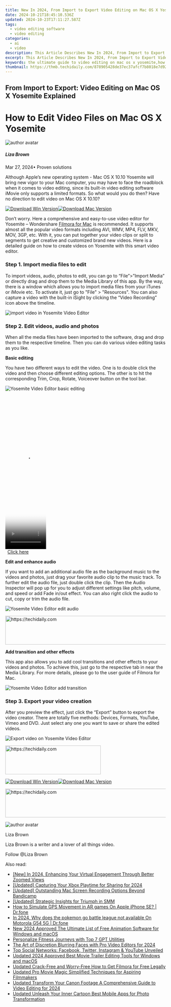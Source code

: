 ```yaml
---
title: New In 2024, From Import to Export Video Editing on Mac OS X Yosemite Explained
date: 2024-10-21T18:45:10.536Z
updated: 2024-10-23T17:11:27.587Z
tags: 
  - video editing software
  - video editing
categories: 
  - ai
  - video
description: This Article Describes New In 2024, From Import to Export Video Editing on Mac OS X Yosemite Explained
excerpt: This Article Describes New In 2024, From Import to Export Video Editing on Mac OS X Yosemite Explained
keywords: the ultimate guide to video editing on mac os x yosemite,how to edit video files on mac os x yosemite,from start to finish how to edit video files on mac os x yosemite,ai animation how to edit video files on mac os x yosemite,from import to export video editing on mac os x yosemite explained,mac gopro video editing 101 from import to export,nikon video editing tutorial from import to export
thumbnail: https://thmb.techidaily.com/878905428de37ec37afcf7b8018e7d924bf2c1ca322a8100dfaafbd0ac4bcb97.jpg
---
```


## From Import to Export: Video Editing on Mac OS X Yosemite Explained

# How to Edit Video Files on Mac OS X Yosemite

![author avatar](https://lh5.googleusercontent.com/-AIMmjowaFs4/AAAAAAAAAAI/AAAAAAAAABc/Y5UmwDaI7HU/s250-c-k/photo.jpg)

##### Liza Brown

 Mar 27, 2024• Proven solutions

Although Apple’s new operating system - Mac OS X 10.10 Yosemite will bring new vigor to your Mac computer, you may have to face the roadblock when it comes to video editing, since its built-in video editing software iMovie only supports a limited formats. So what would you do then? Have no direction to edit video on Mac OS X 10.10?

[![Download Win Version](https://images.wondershare.com/filmora/article-images/download-btn-win.jpg)](https://tools.techidaily.com/wondershare/filmora/download/)[![Download Mac Version](https://images.wondershare.com/filmora/article-images/download-btn-mac.jpg)](https://tools.techidaily.com/wondershare/filmora/download/)

Don’t worry. Here a comprehensive and easy-to-use video editor for Yosemite – Wondershare [Filmora for Mac](https://tools.techidaily.com/wondershare/filmora/download/) is recommended. It supports almost all the popular video formats including AVI, WMV, MP4, FLV, MKV, MOV, 3GP, etc. With it, you can put together your video clips or split to segments to get creative and customized brand new videos. Here is a detailed guide on how to create videos on Yosemite with this smart video editor.

### Step 1. Import media files to edit

To import videos, audio, photos to edit, you can go to “File”>”Import Media” or directly drag and drop them to the Media Library of this app. By the way, there is a window which allows you to import media files from your iTunes or iMovie etc. To activate it, just go to "File" > "Resources". You can also capture a video with the built-in iSight by clicking the “Video Recording” icon above the timeline.

![import video in Yosemite Video Editor](https://images.wondershare.com/filmora/article-images/filmora9-mac-import-videos.jpg)

### Step 2. Edit videos, audio and photos

When all the media files have been imported to the software, drag and drop them to the respective timeline. Then you can do various video editing tasks as you like.

 **Basic editing**

You have two different ways to edit the video. One is to double click the video and then choose different editing options. The other is to hit the corresponding Trim, Crop, Rotate, Voiceover button on the tool bar.

![Yosemite Video Editor basic editing](https://images.wondershare.com/filmora/guide/filmora-mac-transform-options.jpg)

<!-- affiliate ads begin -->
<span id="1977020">
					<video width="128" height="480" style="cursor:pointer"
           poster="//a.impactradius-go.com/display-clicktoplayimage/1977020.png"
           onclick="if(!this.playClicked){this.play();this.setAttribute('controls',true);this.playClicked=true;}">
	   <source src="//a.impactradius-go.com/display-ad/22993-1977020">
	   <img src="//a.impactradius-go.com/display-clicktoplayimage/1977020.png" style="border: none; height: 100%; width: 100%; object-fit: contain">
	</video>
	<div style="width:80px;text-align:center"><a href="javascript:window.open(decodeURIComponent('https%3A%2F%2Fhomestyler.sjv.io%2Fc%2F5597632%2F1977020%2F22993'), '_blank');void(0);">Click here</a></div>
</span>
<img height="0" width="0" src="https://imp.pxf.io/i/5597632/1977020/22993" style="position:absolute;visibility:hidden;" border="0" />
<!-- affiliate ads end -->

 **Edit and enhance audio**

If you want to add an additional audio file as the background music to the videos and photos, just drag your favorite audio clip to the music track. To further edit the audio file, just double click the clip. Then the Audio Inspector will pop up for you to adjust different settings like pitch, volume, and speed or add Fade in/out effect. You can also right click the audio to cut, copy or trim the audio file.

![Yosemite Video Editor edit audio](https://images.wondershare.com/filmora/guide/filmora-mac-audio-settings.jpg)

<!-- affiliate ads begin -->
<a href="https://appsumo.8odi.net/c/5597632/2112008/7443" target="_top" id="2112008">
  <img src="//a.impactradius-go.com/display-ad/7443-2112008" border="0" alt="https://techidaily.com" width="728" height="90"/>
</a>
<img height="0" width="0" src="https://appsumo.8odi.net/i/5597632/2112008/7443" style="position:absolute;visibility:hidden;" border="0" />
<!-- affiliate ads end -->

 **Add transition and other effects**

This app also allows you to add cool transitions and other effects to your videos and photos. To achieve this, just go to the respective tab in near the Media Library. For more details, please go to the user guide of Filmora for Mac.

![Yosemite Video Editor add transition](https://images.wondershare.com/filmora/guide/filmora-mac-transitions-library.jpg)

### Step 3. Export your video creation

After you preview the effect, just click the “Export” button to export the video creator. There are totally five methods: Devices, Formats, YouTube, Vimeo and DVD. Just select any one you want to save or share the edited videos.

![Export video on Yosemite Video Editor](https://images.wondershare.com/filmora/article-images/filmora9-mac-export-options.jpg)

<!-- affiliate ads begin -->
<a href="https://aligracehair.sjv.io/c/5597632/1934138/19272" target="_top" id="1934138">
  <img src="//a.impactradius-go.com/display-ad/19272-1934138" border="0" alt="https://techidaily.com" width="300" height="90"/>
</a>
<img height="0" width="0" src="https://aligracehair.sjv.io/i/5597632/1934138/19272" style="position:absolute;visibility:hidden;" border="0" />
<!-- affiliate ads end -->

[![Download Win Version](https://images.wondershare.com/filmora/article-images/download-btn-win.jpg)](https://tools.techidaily.com/wondershare/filmora/download/)[![Download Mac Version](https://images.wondershare.com/filmora/article-images/download-btn-mac.jpg)](https://tools.techidaily.com/wondershare/filmora/download/)

<!-- affiliate ads begin -->
<a href="https://appsumo.8odi.net/c/5597632/2144299/7443" target="_top" id="2144299">
  <img src="//a.impactradius-go.com/display-ad/7443-2144299" border="0" alt="https://techidaily.com" width="728" height="90"/>
</a>
<img height="0" width="0" src="https://appsumo.8odi.net/i/5597632/2144299/7443" style="position:absolute;visibility:hidden;" border="0" />
<!-- affiliate ads end -->

![author avatar](https://lh5.googleusercontent.com/-AIMmjowaFs4/AAAAAAAAAAI/AAAAAAAAABc/Y5UmwDaI7HU/s250-c-k/photo.jpg)

Liza Brown

Liza Brown is a writer and a lover of all things video.

Follow @Liza Brown

<ins class="adsbygoogle"
      style="display:block"
      data-ad-client="ca-pub-7571918770474297"
      data-ad-slot="8358498916"
      data-ad-format="auto"
      data-full-width-responsive="true"></ins>

<span class="atpl-alsoreadstyle">Also read:</span>
<div><ul>
<li><a href="https://fox-cloud.techidaily.com/new-in-2024-enhancing-your-virtual-engagement-through-better-zoomed-views/"><u>[New] In 2024, Enhancing Your Virtual Engagement Through Better Zoomed Views</u></a></li>
<li><a href="https://video-screen-grab.techidaily.com/updated-capturing-your-xbox-playtime-for-sharing-for-2024/"><u>[Updated] Capturing Your Xbox Playtime for Sharing for 2024</u></a></li>
<li><a href="https://screen-mirroring-recording.techidaily.com/updated-outstanding-mac-screen-recording-options-beyond-bandicamp/"><u>[Updated] Outstanding Mac Screen Recording Options Beyond Bandicamp</u></a></li>
<li><a href="https://fox-glue.techidaily.com/updated-strategic-insights-for-triumph-in-smm/"><u>[Updated] Strategic Insights for Triumph in SMM</u></a></li>
<li><a href="https://fake-location.techidaily.com/how-to-simulate-gps-movement-in-ar-games-on-apple-iphone-se-drfone-by-drfone-virtual-ios/"><u>How to Simulate GPS Movement in AR games On Apple iPhone SE? | Dr.fone</u></a></li>
<li><a href="https://android-pokemon-go.techidaily.com/in-2024-why-does-the-pokemon-go-battle-league-not-available-on-motorola-g54-5g-drfone-by-drfone-virtual-android/"><u>In 2024, Why does the pokemon go battle league not available On Motorola G54 5G | Dr.fone</u></a></li>
<li><a href="https://video-ai-editor.techidaily.com/new-2024-approved-the-ultimate-list-of-free-animation-software-for-windows-and-macos/"><u>New 2024 Approved The Ultimate List of Free Animation Software for Windows and macOS</u></a></li>
<li><a href="https://tech-savvy.techidaily.com/personalize-fitness-journeys-with-top-7-gpt-utilities/"><u>Personalize Fitness Journeys with Top 7 GPT Utilities</u></a></li>
<li><a href="https://video-ai-editor.techidaily.com/the-art-of-discretion-blurring-faces-with-pro-video-editors-for-2024/"><u>The Art of Discretion Blurring Faces with Pro Video Editors for 2024</u></a></li>
<li><a href="https://win-forum.techidaily.com/top-social-networks-facebook-twitter-instagram-and-youtube-unveiled/"><u>Top Social Networks: Facebook, Twitter, Instagram & YouTube Unveiled</u></a></li>
<li><a href="https://video-ai-editor.techidaily.com/updated-2024-approved-best-movie-trailer-editing-tools-for-windows-and-macos/"><u>Updated 2024 Approved Best Movie Trailer Editing Tools for Windows and macOS</u></a></li>
<li><a href="https://video-ai-editor.techidaily.com/updated-crack-free-and-worry-free-how-to-get-filmora-for-free-legally/"><u>Updated Crack-Free and Worry-Free How to Get Filmora for Free Legally</u></a></li>
<li><a href="https://video-ai-editor.techidaily.com/updated-pro-movie-magic-simplified-techniques-for-aspiring-filmmakers/"><u>Updated Pro Movie Magic Simplified Techniques for Aspiring Filmmakers</u></a></li>
<li><a href="https://video-ai-editor.techidaily.com/updated-transform-your-canon-footage-a-comprehensive-guide-to-video-editing-for-2024/"><u>Updated Transform Your Canon Footage A Comprehensive Guide to Video Editing for 2024</u></a></li>
<li><a href="https://video-ai-editor.techidaily.com/updated-unleash-your-inner-cartoon-best-mobile-apps-for-photo-transformation/"><u>Updated Unleash Your Inner Cartoon Best Mobile Apps for Photo Transformation</u></a></li>
</ul></div>


